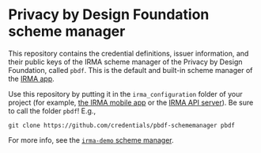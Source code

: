 # Privacy by Design Foundation scheme manager

This repository contains the credential definitions, issuer information, and their public keys of the IRMA scheme manager of the Privacy by Design Foundation, called `pbdf`. This is the default and built-in scheme manager of the [IRMA app](https://github.com/credentials/irma_mobile).

Use this repository by putting it in the `irma_configuration` folder of your project (for example, [the IRMA mobile app](https://github.com/credentials/irma_mobile/tree/rctevents/ios/irma_configuration) or the [IRMA API server](https://github.com/credentials/irma_api_server/tree/master/src/main/resources)). Be sure to call the folder `pbdf`! E.g.,

    git clone https://github.com/credentials/pbdf-schememanager pbdf

For more info, see the [`irma-demo` scheme manager](https://github.com/credentials/irma-demo-schememanager).
